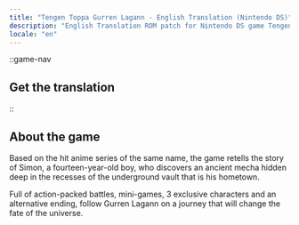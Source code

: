 ```yaml
---
title: "Tengen Toppa Gurren Lagann - English Translation (Nintendo DS)"
description: "English Translation ROM patch for Nintendo DS game Tengen Toppa Gurren Lagann"
locale: "en"
---
```


::game-nav
## Get the translation
::

## About the game
Based on the hit anime series of the same name, the game retells the story of Simon, a fourteen-year-old boy, who discovers an ancient mecha hidden deep in the recesses of the underground vault that is his hometown.

Full of action-packed battles, mini-games, 3 exclusive characters and an alternative ending, follow Gurren Lagann on a journey that will change the fate of the universe.
